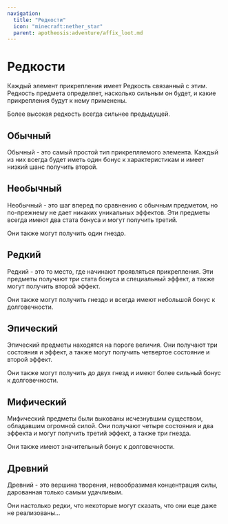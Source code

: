 ```yaml
---
navigation:
  title: "Редкости"
  icon: "minecraft:nether_star"
  parent: apotheosis:adventure/affix_loot.md
---
```


# Редкости

Каждый элемент прикрепления имеет <Color id="blue">Редкость</Color> связанный с этим. Редкость предмета определяет, насколько сильным он будет, и какие прикрепления будут к нему применены.

Более высокая редкость всегда сильнее предыдущей.

## Обычный

<Color hex="#808080">Обычный</Color> - это самый простой тип прикрепляемого элемента. Каждый из них всегда будет иметь один бонус к характеристикам и имеет низкий шанс получить второй.

## Необычный

<Color hex="#33FF33">Необычный</Color> - это шаг вперед по сравнению с обычным предметом, но по-прежнему не дает никаких уникальных эффектов. Эти предметы всегда имеют два стата бонуса и могут получить третий.

Они также могут получить один гнездо.

## Редкий

<Color hex="#5555FF">Редкий</Color> - это то место, где начинают проявляться прикрепления. Эти предметы получают три стата бонуса и специальный эффект, а также могут получить второй эффект.

Они также могут получить гнездо и всегда имеют небольшой бонус к долговечности.

## Эпический

<Color hex="#BB00BB">Эпический</Color> предметы находятся на пороге величия. Они получают три состояния и эффект, а также могут получить четвертое состояние и второй эффект.

Они также могут получить до двух гнезд и имеют более сильный бонус к долговечности.

## Мифический

<Color hex="#ED7014">Мифический</Color> предметы были выкованы исчезнувшим существом, обладавшим огромной силой. Они получают четыре состояния и два эффекта и могут получить третий эффект, а также три гнезда.

Они также имеют значительный бонус к долговечности.

## Древний

<Color id="aqua">Древний</Color> - это вершина творения, невообразимая концентрация силы, дарованная только самым удачливым.

Они настолько редки, что некоторые могут сказать, что они еще даже не реализованы...

